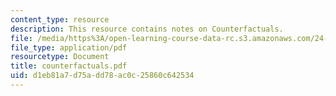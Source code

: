 ```yaml
---
content_type: resource
description: This resource contains notes on Counterfactuals.
file: /media/https%3A/open-learning-course-data-rc.s3.amazonaws.com/24-221-metaphysics-free-will-fall-2004/d1eb81a7d75add78ac0c25860c642534_counterfactuals.pdf
file_type: application/pdf
resourcetype: Document
title: counterfactuals.pdf
uid: d1eb81a7-d75a-dd78-ac0c-25860c642534
---
```

